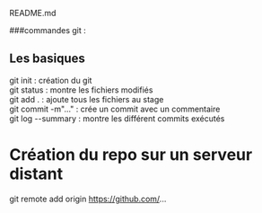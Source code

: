 README.md

###commandes git :

## Les basiques
git init : création du git  
git status : montre les fichiers modifiés  
git add . : ajoute tous les fichiers au stage  
git commit -m"..." : crée un commit avec un commentaire  
git log --summary : montre les différent commits exécutés  

# Création du repo sur un serveur distant
git remote add origin https://github.com/...